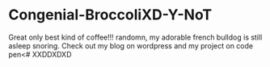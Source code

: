 # Congenial-BroccoliXD-Y-NoT
Great only best kind of coffee!!! randomn, my adorable french bulldog is still asleep snoring. Check out my blog on wordpress and my project on code pen&lt;# XXDDXDXD
